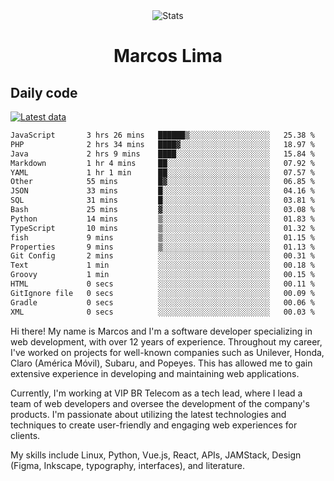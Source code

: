 <div align="center">
  <img src="https://user-images.githubusercontent.com/958723/207206099-04913a11-e77d-4b52-a9d3-5d702839508b.png" alt="Stats" />
  <h1>Marcos Lima</h1>
</div>

## Daily code

[![Latest data](https://github.com/skvggor/skvggor/actions/workflows/main.yml/badge.svg)](https://github.com/skvggor/skvggor/actions/workflows/main.yml)

<!--START_SECTION:waka-->

```txt
JavaScript       3 hrs 26 mins   ██████▒░░░░░░░░░░░░░░░░░░   25.38 %
PHP              2 hrs 34 mins   ████▓░░░░░░░░░░░░░░░░░░░░   18.97 %
Java             2 hrs 9 mins    ████░░░░░░░░░░░░░░░░░░░░░   15.84 %
Markdown         1 hr 4 mins     ██░░░░░░░░░░░░░░░░░░░░░░░   07.92 %
YAML             1 hr 1 min      ██░░░░░░░░░░░░░░░░░░░░░░░   07.57 %
Other            55 mins         █▓░░░░░░░░░░░░░░░░░░░░░░░   06.85 %
JSON             33 mins         █░░░░░░░░░░░░░░░░░░░░░░░░   04.16 %
SQL              31 mins         █░░░░░░░░░░░░░░░░░░░░░░░░   03.81 %
Bash             25 mins         ▓░░░░░░░░░░░░░░░░░░░░░░░░   03.08 %
Python           14 mins         ▒░░░░░░░░░░░░░░░░░░░░░░░░   01.83 %
TypeScript       10 mins         ▒░░░░░░░░░░░░░░░░░░░░░░░░   01.32 %
fish             9 mins          ▒░░░░░░░░░░░░░░░░░░░░░░░░   01.15 %
Properties       9 mins          ▒░░░░░░░░░░░░░░░░░░░░░░░░   01.13 %
Git Config       2 mins          ░░░░░░░░░░░░░░░░░░░░░░░░░   00.31 %
Text             1 min           ░░░░░░░░░░░░░░░░░░░░░░░░░   00.18 %
Groovy           1 min           ░░░░░░░░░░░░░░░░░░░░░░░░░   00.15 %
HTML             0 secs          ░░░░░░░░░░░░░░░░░░░░░░░░░   00.11 %
GitIgnore file   0 secs          ░░░░░░░░░░░░░░░░░░░░░░░░░   00.09 %
Gradle           0 secs          ░░░░░░░░░░░░░░░░░░░░░░░░░   00.06 %
XML              0 secs          ░░░░░░░░░░░░░░░░░░░░░░░░░   00.03 %
```

<!--END_SECTION:waka-->

  <p>Hi there! My name is Marcos and I'm a software developer specializing in web development, with over 12 years of experience. Throughout my career, I've worked on projects for well-known companies such as Unilever, Honda, Claro (América Móvil), Subaru, and Popeyes. This has allowed me to gain extensive experience in developing and maintaining web applications.</p>
  
  <p>Currently, I'm working at VIP BR Telecom as a tech lead, where I lead a team of web developers and oversee the development of the company's products. I'm passionate about utilizing the latest technologies and techniques to create user-friendly and engaging web experiences for clients.</p>
  
  <p>My skills include Linux, Python, Vue.js, React, APIs, JAMStack, Design (Figma, Inkscape, typography, interfaces), and literature.</p>
<!-- </details> -->

<!-- <div align="center">
  <h2>🤖 Recent Code Activity</h2>
  <img width="500" src="https://github-readme-stats.vercel.app/api/wakatime?username=skvggor&hide_title=true&layout=compact&theme=transparent" alt="Wakatime Stats" />
</div>

<br>

<div align="center">
  <h2>📈 GitHub Stats</h2>
  <img width="500" src="https://github-readme-stats.vercel.app/api?username=skvggor&show_icons=true&theme=transparent&hide_title=true&count_private=true" alt="GitHub Stats" />
</div>
 -->
